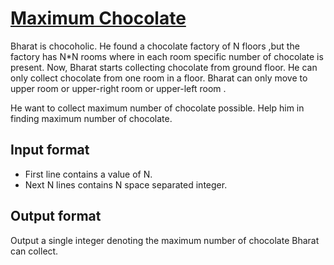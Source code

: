 # [Maximum Chocolate][link]

Bharat is chocoholic. He found a chocolate factory of N floors ,but the factory has N\*N rooms where in each room specific number of chocolate is present. Now, Bharat starts collecting chocolate from ground floor. He can only collect chocolate from one room in a floor. Bharat can only move to upper room or upper-right room or upper-left room .

He want to collect maximum number of chocolate possible. Help him in finding maximum number of chocolate.

## Input format

- First line contains a value of N.
- Next N lines contains N space separated integer.

## Output format

Output a single integer denoting the maximum number of chocolate Bharat can collect.

[link]: https://www.hackerearth.com/practice/algorithms/dynamic-programming/introduction-to-dynamic-programming-1/practice-problems/algorithm/maximum-chocolate-3/
